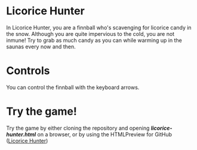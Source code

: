 # Licorice Hunter

In Licorice Hunter, you are a finnball who's scavenging for licorice candy in the snow.
Although you are quite impervious to the cold, you are not inmune! Try to grab as much candy as you can while warming up in the saunas every now and then.

# Controls
You can control the finnball with the keyboard arrows.


# Try the game!
Try the game by either cloning the repository and opening ***licorice-hunter.html*** on a browser, or by using the HTMLPreview for GitHub ([Licorice Hunter](https://htmlpreview.github.io/?https://github.com/sgprinc/TinyWebGames/blob/main/Licorice%20Hunter/licorice-hunter.html))